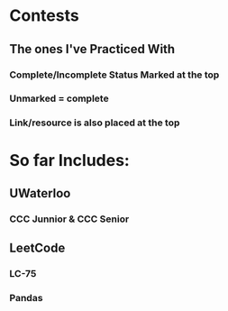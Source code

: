 # Contests

## The ones I've Practiced With

### Complete/Incomplete Status Marked at the top
### Unmarked = complete

### Link/resource is also placed at the top

# So far Includes:

## UWaterloo

### CCC Junnior & CCC Senior 

## LeetCode

### LC-75

### Pandas
